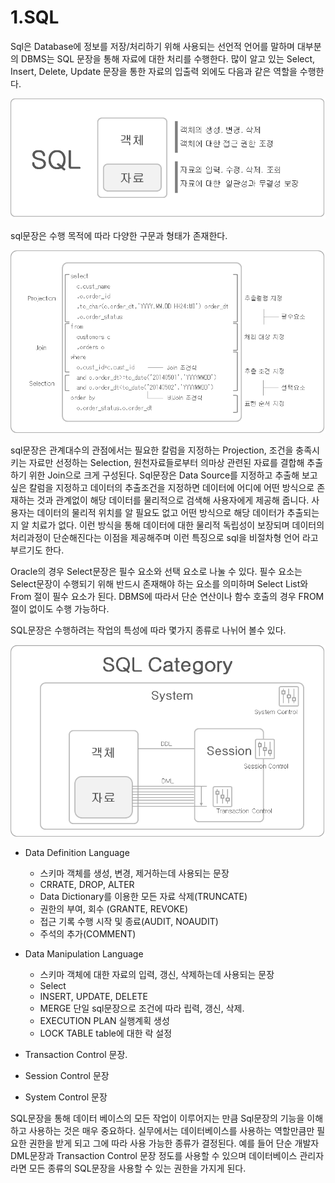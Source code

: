 # 1.SQL

Sql은 Database에 정보를 저장/처리하기 위해 사용되는 선언적 언어를 말하며 대부분의 DBMS는 SQL 문장을 통해 자료에 대한 처리를 수행한다. 많이 알고 있는 Select, Insert, Delete, Update 문장을 통한 자료의 입출력 외에도 다음과 같은 역할을 수행한다.

![](./img/sql.png)

sql문장은 수행 목적에 따라 다양한 구문과 형태가 존재한다.

![](./img/select.png)

sql문장은 관계대수의 관점에서는 필요한 칼럼을 지정하는 Projection, 조건을 충족시키는 자료만 선정하는 Selection, 원천자료들로부터 의마상 관련된 자료를 결합해 추출하기 위한 Join으로 크게 구성된다.
Sql문장은 Data Source를 지정하고 추출해 보고 싶은 칼럼을 지정하고 데이터의 추출조건을 지정하면 데이터에 어디에 어떤 방식으로 존재하는 것과 관계없이 해당 데이터를 물리적으로 검색해 사용자에게 제공해 줍니다. 사용자는 데이터의 물리적 위치를 알 필요도 없고 어떤 방식으로 해당 데이터가 추출되는지 알 치료가 없다. 이런 방식을 통해 데이터에 대한 물리적 독립성이 보장되며 데이터의 처리과정이 단순해진다는 이점을 제공해주며 이런 특징으로 sql을 비절차형 언어 라고 부르기도 한다.

Oracle의 경우 Select문장은 필수 요소와 선택 요소로 나눌 수 있다. 필수 요소는 Select문장이 수행되기 위해 반드시 존재해야 하는 요소를 의미하며 Select List와 From 절이 필수 요소가 된다. DBMS에 따라서 단순 연산이나 함수 호출의 경우 FROM절이 없이도 수행 가능하다.


SQL문장은 수행하려는 작업의 특성에 따라 몇가지 종류로 나뉘어 볼수 있다.

![](./img/sqlCategory.png)

- Data Definition Language
    - 스키마 객체를 생성, 변경, 제거하는데 사용되는 문장
    - CRRATE, DROP, ALTER
    - Data Dictionary를 이용한 모든 자료 삭제(TRUNCATE)
    - 권한의 부여, 회수 (GRANTE, REVOKE)
    - 접근 기록 수행 시작 및 종료(AUDIT, NOAUDIT)
    - 주석의 추가(COMMENT)

- Data Manipulation Language
    - 스키마 객체에 대한 자료의 입력, 갱신, 삭제하는데 사용되는 문장
    - Select
    - INSERT, UPDATE, DELETE
    - MERGE 단일 sql문장으로 조건에 따라 립력, 갱신, 삭제.
    - EXECUTION PLAN 실행계획 생성
    - LOCK TABLE table에 대한 락 설정

- Transaction Control 문장.

- Session Control 문장

- System Control 문장

SQL문장을 통해 데이터 베이스의 모든 작업이 이루어지는 만큼 Sql문장의 기능을 이해하고 사용하는 것은 매우 중요하다. 실무에서는 데이터베이스를 사용하는 역할만큼만 필요한 권한을 받게 되고 그에 따라 사용 가능한 종류가 결정된다. 예를 들어 단순 개발자 DML문장과 Transaction Control 문장 정도를 사용할 수 있으며 데이터베이스 관리자라면 모든 종류의 SQL문장을 사용할 수 있는 권한을 가지게 된다.

